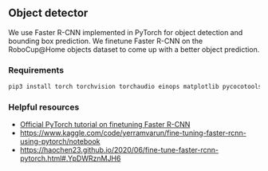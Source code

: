 ## Object detector

We use Faster R-CNN implemented in PyTorch for object detection and bounding box prediction. 
We finetune Faster R-CNN on the RoboCup@Home objects dataset to come up with a better object prediction.

### Requirements
```bash
pip3 install torch torchvision torchaudio einops matplotlib pycocotools
```


### Helpful resources

- [Official PyTorch tutorial on finetuning Faster R-CNN](https://pytorch.org/tutorials/intermediate/torchvision_tutorial.html)
- https://www.kaggle.com/code/yerramvarun/fine-tuning-faster-rcnn-using-pytorch/notebook
- https://haochen23.github.io/2020/06/fine-tune-faster-rcnn-pytorch.html#.YpDWRznMJH6